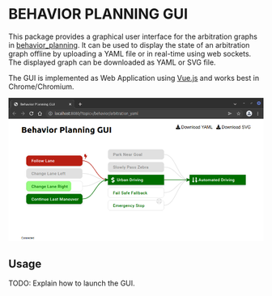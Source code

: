 # BEHAVIOR PLANNING GUI

This package provides a graphical user interface for the arbitration graphs in [behavior_planning](https://gitlab.mrt.uni-karlsruhe.de/MRT/draft/behavior_planning).
It can be used to display the state of an arbitration graph offline by uploading a YAML file or in real-time using web sockets.
The displayed graph can be downloaded as YAML or SVG file.

The GUI is implemented as Web Application using [Vue.js](https://vuejs.org/) and works best in Chrome/Chromium.

![](screenshot.png)


## Usage

TODO: Explain how to launch the GUI.
